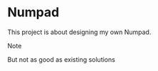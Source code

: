 # Numpad

This project is about designing my own Numpad.

> [!NOTE]  
> But not as good as existing solutions